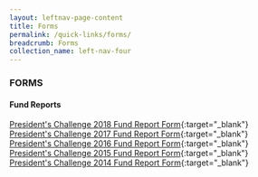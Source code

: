 ```yaml
---
layout: leftnav-page-content
title: Forms
permalink: /quick-links/forms/
breadcrumb: Forms
collection_name: left-nav-four
---
```


### FORMS

#### Fund Reports
[President's Challenge 2018 Fund Report Form](/files/PC2018-Fund-Report.docx){:target="_blank"} <br>
[President's Challenge 2017 Fund Report Form](/files/PC2017-Fund-Report.docx){:target="_blank"} <br>
[President's Challenge 2016 Fund Report Form](/files/PC2016-Fund-Report.docx){:target="_blank"} <br>
[President's Challenge 2015 Fund Report Form](/files/PC2015-Fund-Report.docx){:target="_blank"} <br>
[President's Challenge 2014 Fund Report Form](/files/PC-2014-Fund-Report.docx){:target="_blank"}
